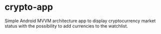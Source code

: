 # crypto-app
Simple Android MVVM architecture app to display cryptocurrency market status with the possibility to add currencies to the watchlist.
